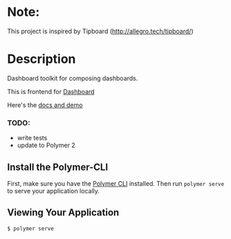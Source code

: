 # Note:

This project is inspired by Tipboard (http://allegro.tech/tipboard/)


# Description

Dashboard toolkit for composing dashboards.

This is frontend for [Dashboard](https://github.com/xliiv/dashboard)

Here's the [docs and demo](http://85.255.1.138:9000/components/dashboard-toolkit/)


### TODO:

* write tests
* update to Polymer 2


## Install the Polymer-CLI

First, make sure you have the [Polymer CLI](https://www.npmjs.com/package/polymer-cli) installed. Then run `polymer serve` to serve your application locally.

## Viewing Your Application

```
$ polymer serve
```
